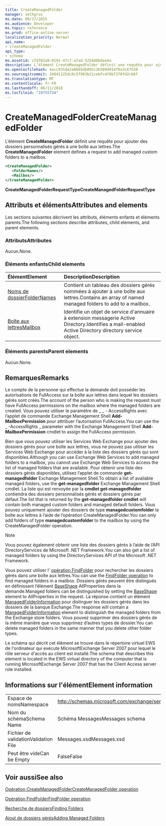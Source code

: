 ```yaml
---
title: CreateManagedFolder
manager: sethgros
ms.date: 09/17/2015
ms.audience: Developer
ms.topic: reference
ms.prod: office-online-server
localization_priority: Normal
api_name:
- CreateManagedFolder
api_type:
- schema
ms.assetid: cfdf01a9-0191-47c7-a7ad-5254d8bdee4a
description: L’élément CreateManagedFolder définit une requête pour ajouter des dossiers personnalisés gérés à une boîte aux lettres.
ms.openlocfilehash: 4acc931de2a8665db092c3b309d914f0a3c67558
ms.sourcegitcommit: 34041125dc8c5f993b21cebfc4f8b72f0fd2cb6f
ms.translationtype: MT
ms.contentlocale: fr-FR
ms.lasthandoff: 06/11/2018
ms.locfileid: "19755734"
---
```

# <a name="createmanagedfolder"></a><span data-ttu-id="fb7ce-103">CreateManagedFolder</span><span class="sxs-lookup"><span data-stu-id="fb7ce-103">CreateManagedFolder</span></span>

<span data-ttu-id="fb7ce-104">L’élément **CreateManagedFolder** définit une requête pour ajouter des dossiers personnalisés gérés à une boîte aux lettres.</span><span class="sxs-lookup"><span data-stu-id="fb7ce-104">The **CreateManagedFolder** element defines a request to add managed custom folders to a mailbox.</span></span> 
  
```xml
<CreateManagedFolder>
   <FolderNames/>
   <Mailbox/>
</CreateManagedFolder>
```

 <span data-ttu-id="fb7ce-105">**CreateManagedFolderRequestType**</span><span class="sxs-lookup"><span data-stu-id="fb7ce-105">**CreateManagedFolderRequestType**</span></span>
## <a name="attributes-and-elements"></a><span data-ttu-id="fb7ce-106">Attributs et éléments</span><span class="sxs-lookup"><span data-stu-id="fb7ce-106">Attributes and elements</span></span>

<span data-ttu-id="fb7ce-107">Les sections suivantes décrivent les attributs, éléments enfants et éléments parents.</span><span class="sxs-lookup"><span data-stu-id="fb7ce-107">The following sections describe attributes, child elements, and parent elements.</span></span>
  
### <a name="attributes"></a><span data-ttu-id="fb7ce-108">Attributs</span><span class="sxs-lookup"><span data-stu-id="fb7ce-108">Attributes</span></span>

<span data-ttu-id="fb7ce-109">Aucun.</span><span class="sxs-lookup"><span data-stu-id="fb7ce-109">None.</span></span>
  
### <a name="child-elements"></a><span data-ttu-id="fb7ce-110">Éléments enfants</span><span class="sxs-lookup"><span data-stu-id="fb7ce-110">Child elements</span></span>

|<span data-ttu-id="fb7ce-111">**Élément**</span><span class="sxs-lookup"><span data-stu-id="fb7ce-111">**Element**</span></span>|<span data-ttu-id="fb7ce-112">**Description**</span><span class="sxs-lookup"><span data-stu-id="fb7ce-112">**Description**</span></span>|
|:-----|:-----|
|[<span data-ttu-id="fb7ce-113">Noms de dossier</span><span class="sxs-lookup"><span data-stu-id="fb7ce-113">FolderNames</span></span>](foldernames.md) <br/> |<span data-ttu-id="fb7ce-114">Contient un tableau des dossiers gérés nommées à ajouter à une boîte aux lettres.</span><span class="sxs-lookup"><span data-stu-id="fb7ce-114">Contains an array of named managed folders to add to a mailbox.</span></span>  <br/> |
|[<span data-ttu-id="fb7ce-115">Boîte aux lettres</span><span class="sxs-lookup"><span data-stu-id="fb7ce-115">Mailbox</span></span>](mailbox.md) <br/> |<span data-ttu-id="fb7ce-116">Identifie un objet de service d'annuaire à extension messagerie Active Directory.</span><span class="sxs-lookup"><span data-stu-id="fb7ce-116">Identifies a mail-enabled Active Directory directory service object.</span></span>  <br/> |
   
### <a name="parent-elements"></a><span data-ttu-id="fb7ce-117">Éléments parents</span><span class="sxs-lookup"><span data-stu-id="fb7ce-117">Parent elements</span></span>

<span data-ttu-id="fb7ce-118">Aucun.</span><span class="sxs-lookup"><span data-stu-id="fb7ce-118">None.</span></span>
  
## <a name="remarks"></a><span data-ttu-id="fb7ce-119">Remarques</span><span class="sxs-lookup"><span data-stu-id="fb7ce-119">Remarks</span></span>

<span data-ttu-id="fb7ce-120">Le compte de la personne qui effectue la demande doit posséder les autorisations de FullAccess sur la boîte aux lettres dans lequel les dossiers gérés sont créés.</span><span class="sxs-lookup"><span data-stu-id="fb7ce-120">The account of the person who is making the request must have FullAccess permissions on the mailbox where the managed folders are created.</span></span> <span data-ttu-id="fb7ce-121">Vous pouvez utiliser le paramètre de _ _ - AccessRights avec l’applet de commande Exchange Management Shell **Add-MailboxPermission** pour attribuer l’autorisation FullAccess.</span><span class="sxs-lookup"><span data-stu-id="fb7ce-121">You can use the _ -AccessRights _ parameter with the Exchange Management Shell **Add-MailboxPermission** cmdlet to assign the FullAccess permission.</span></span> 
  
<span data-ttu-id="fb7ce-122">Bien que vous pouvez utiliser les Services Web Exchange pour ajouter des dossiers gérés pour une boîte aux lettres, vous ne pouvez pas utiliser les Services Web Exchange pour accéder à la liste des dossiers gérés qui sont disponibles.</span><span class="sxs-lookup"><span data-stu-id="fb7ce-122">Although you can use Exchange Web Services to add managed folders to a mailbox, you cannot use Exchange Web Services to access the list of managed folders that are available.</span></span> <span data-ttu-id="fb7ce-123">Pour obtenir une liste des dossiers gérés disponibles, utilisez l’applet de commande **get-managedfolder** Exchange Management Shell.</span><span class="sxs-lookup"><span data-stu-id="fb7ce-123">To obtain a list of available managed folders, use the **get-managedfolder** Exchange Management Shell cmdlet.</span></span> <span data-ttu-id="fb7ce-124">La liste qui est renvoyée par la **cmdlet get-managedfolder** contiendra des dossiers personnalisés gérés et dossiers gérés par défaut.</span><span class="sxs-lookup"><span data-stu-id="fb7ce-124">The list that is returned by the **get-managedfolder cmdlet** will contain both managed custom folders and managed default folders.</span></span> <span data-ttu-id="fb7ce-125">Vous pouvez uniquement ajouter des dossiers de type **managedcustomfolder** la boîte aux lettres à l’aide de l’opération CreateManagedFolder.</span><span class="sxs-lookup"><span data-stu-id="fb7ce-125">You can only add folders of type **managedcustomfolder** to the mailbox by using the CreateManagedFolder operation.</span></span> 
  
> [!NOTE]
> <span data-ttu-id="fb7ce-126">Vous pouvez également obtenir une liste des dossiers gérés à l’aide de l’API DirectoryServices de Microsoft .NET Framework.</span><span class="sxs-lookup"><span data-stu-id="fb7ce-126">You can also get a list of managed folders by using the DirectoryServices API of the Microsoft .NET Framework.</span></span> 
  
<span data-ttu-id="fb7ce-127">Vous pouvez utiliser l' [opération FindFolder](findfolder-operation.md) pour rechercher les dossiers gérés dans une boîte aux lettres.</span><span class="sxs-lookup"><span data-stu-id="fb7ce-127">You can use the [FindFolder operation](findfolder-operation.md) to find managed folders in a mailbox.</span></span> <span data-ttu-id="fb7ce-128">Dossiers gérés peuvent être distingués en définissant l’élément [BaseShape](baseshape.md) AllProperties dans la demande.</span><span class="sxs-lookup"><span data-stu-id="fb7ce-128">Managed folders can be distinguished by setting the [BaseShape](baseshape.md) element to AllProperties in the request.</span></span> <span data-ttu-id="fb7ce-129">La réponse contient un élément [ManagedFolderInformation](managedfolderinformation.md) pour distinguer les dossiers gérés dans les dossiers de la banque Exchange.</span><span class="sxs-lookup"><span data-stu-id="fb7ce-129">The response will contain a [ManagedFolderInformation](managedfolderinformation.md) element to distinguish the managed folders from the Exchange store folders.</span></span> <span data-ttu-id="fb7ce-130">Vous pouvez supprimer des dossiers gérés de la même manière que vous supprimez d’autres types de dossier.</span><span class="sxs-lookup"><span data-stu-id="fb7ce-130">You can delete managed folders in the same manner that you delete other folder types.</span></span> 
  
<span data-ttu-id="fb7ce-131">Le schéma qui décrit cet élément se trouve dans le répertoire virtuel EWS de l'ordinateur qui exécute MicrosoftExchange Server 2007 pour lequel le rôle serveur d'accès au client est installé.</span><span class="sxs-lookup"><span data-stu-id="fb7ce-131">The schema that describes this element is located in the EWS virtual directory of the computer that is running MicrosoftExchange Server 2007 that has the Client Access server role installed.</span></span>
  
## <a name="element-information"></a><span data-ttu-id="fb7ce-132">Informations sur l'élément</span><span class="sxs-lookup"><span data-stu-id="fb7ce-132">Element information</span></span>

|||
|:-----|:-----|
|<span data-ttu-id="fb7ce-133">Espace de noms</span><span class="sxs-lookup"><span data-stu-id="fb7ce-133">Namespace</span></span>  <br/> |http://schemas.microsoft.com/exchange/services/2006/messages  <br/> |
|<span data-ttu-id="fb7ce-134">Nom du schéma</span><span class="sxs-lookup"><span data-stu-id="fb7ce-134">Schema Name</span></span>  <br/> |<span data-ttu-id="fb7ce-135">Schéma Messages</span><span class="sxs-lookup"><span data-stu-id="fb7ce-135">Messages schema</span></span>  <br/> |
|<span data-ttu-id="fb7ce-136">Fichier de validation</span><span class="sxs-lookup"><span data-stu-id="fb7ce-136">Validation File</span></span>  <br/> |<span data-ttu-id="fb7ce-137">Messages.xsd</span><span class="sxs-lookup"><span data-stu-id="fb7ce-137">Messages.xsd</span></span>  <br/> |
|<span data-ttu-id="fb7ce-138">Peut être vide</span><span class="sxs-lookup"><span data-stu-id="fb7ce-138">Can be Empty</span></span>  <br/> |<span data-ttu-id="fb7ce-139">False</span><span class="sxs-lookup"><span data-stu-id="fb7ce-139">False</span></span>  <br/> |
   
## <a name="see-also"></a><span data-ttu-id="fb7ce-140">Voir aussi</span><span class="sxs-lookup"><span data-stu-id="fb7ce-140">See also</span></span>



[<span data-ttu-id="fb7ce-141">Opération CreateManagedFolder</span><span class="sxs-lookup"><span data-stu-id="fb7ce-141">CreateManagedFolder operation</span></span>](createmanagedfolder-operation.md)
  
[<span data-ttu-id="fb7ce-142">Opération FindFolder</span><span class="sxs-lookup"><span data-stu-id="fb7ce-142">FindFolder operation</span></span>](findfolder-operation.md)


[<span data-ttu-id="fb7ce-143">Recherche de dossiers</span><span class="sxs-lookup"><span data-stu-id="fb7ce-143">Finding Folders</span></span>](http://msdn.microsoft.com/library/9124d868-017a-43f0-b915-5c0082cacec9%28Office.15%29.aspx)
  
[<span data-ttu-id="fb7ce-144">Ajout de dossiers gérés</span><span class="sxs-lookup"><span data-stu-id="fb7ce-144">Adding Managed Folders</span></span>](http://msdn.microsoft.com/library/846658c6-7043-40fb-8439-19f97c2a967f%28Office.15%29.aspx)

